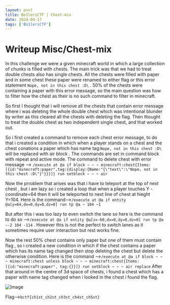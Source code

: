```yaml
---
layout: post
title: Bo1lersCTF | Chest-mix
date: 2024-04-17
tags: ['Bo1lersCTF']
---
```

# Writeup Misc/Chest-mix

In this challenge we were a given minecraft world in which a large collection of chunks is filled with chests.
The main trick was that we had to treat double chests also has single chests.
All the chests were filled with paper and in some chest these paper were renamed to either flag or this error statement `Nope, not in this chest :D\` .
50% of the chests were containing a paper with this error message, so the main question was how to filter how the chest as their is no such command to filter in minecraft.

So first I thought that i will remove all the chests that contain error message where i was deleting the whole double chest which was intentional blunder by writer as this cleared all the chests with deleting the flag.
Then thought to treat the double chest as two independent single chest, and that worked out.

So i first created a command to remove each chest error message, to do that i created a condition in which when a player stands on a chest and the chest conations a paper which has name tag:`Nope, not in this chest :D\`  will be replaced with air block .
The commands are set in command block with repeat and active mode.
The command to delete chest with error message —> `/execute at @a if block ~ ~ ~ minecraft:chest{Items:[{id:"minecraft:paper",tag:{display:{Name:"{\"text\":\"Nope, not in this chest :D\"}"}}}]} run setblock ~ ~ ~ air` 

Now the prroblem that arises was that i have to teleport at the top of next chest , but i am lazy so i created a loop that when a player touches Y -coordinate=64 then it will be teleported to next line of chest at hieght Y=104. Here is the command—>`/execute at @a if entity @a[y=64,dx=0,dy=0,dz=0] run tp @a ~ 104 ~1`

But after this i was too lazy to even switch the lane so here is the command to do so —>`/execute at @a if entity @a[z=-60,dx=0,dy=0,dz=0] run tp @a ~-2 104 -114` . However this is not the perfect to switch lanes as it sometimes require user interaction but rest works fine.

Now the rest 50% chest contains only paper but one of them must contain flag , so i created a new condition in which if the chest contains a paper which has its name tag changed then stop deleting the chest but delete the otherwise condition. Here is the command —>`/execute at @a if block ~ ~ ~ minecraft:chest unless block ~ ~ ~ minecraft:chest{Items:[{id:"minecraft:paper", tag:{}}]} run setblock ~ ~ ~ air replace`
After that around in the centre of 3d space of chests, i found a chest which has a paper with name tag changed when i looked in the chest i found the flag.

![Image](<minecraft.png>)

Flag—>`bctf{ch1st_ch2st_ch3st_ch4st_ch5st}`
